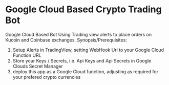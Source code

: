 # Google Cloud Based Crypto Trading Bot
Google Cloud Based Bot Using Trading view alerts to place orders on Kucoin and Coinbase exchanges.
Synopsis/Prerequisites:
1. Setup Alerts in TradingView, setting WebHook Url to your Google Cloud Function URL
2. Store your Keys / Secrets, i.e. Api Keys and Api Secrets in Google Clouds Secret Manager
3. deploy this app as a Google Cloud function, adjusting as required for your prefered crypto currencies

